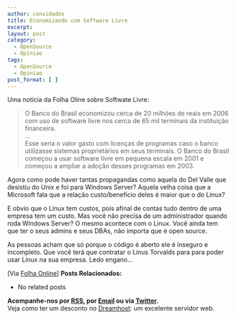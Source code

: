 ```yaml
---
author: convidados
title: Economizando com Software Livre
excerpt:
layout: post
category:
  - OpenSource
  - Opiniao
tags:
  - OpenSource
  - Opiniao
post_format: [ ]
---
```

Uma notícia da Folha Oline sobre Softwate Livre:

> O Banco do Brasil economizou cerca de 20 milhões de reais em 2006 com uso de software livre nos cerca de 65 mil terminais da instituição financeira.  
> …  
> Esse seria o valor gasto com licenças de programas caso o banco utilizasse sistemas proprietários em seus terminais. O Banco do Brasil começou a usar software livre em pequena escala em 2001 e começou a ampliar a adoção desses programas em 2003.

Agora como pode haver tantas propagandas como aquela do Del Valle que desistiu do Unix e foi para Windows Server? Aquela velha coisa que a Microsoft fala que a relação custo/beneficio deles é maior que o do Linux?

E obvio que o Linux tem custos, pois afinal de contas tudo dentro de uma empresa tem um custo. Mas você não precisa de um administrador quando roda Windows Server? O mesmo acontece com o Linux. Você ainda tem que ter o seus admins e seus DBAs, não importa que é open source.

As pessoas acham que só porque o código é aberto ele é inseguro e incompleto. Que você terá que contratar o Linus Torvalds para para poder usar Linux na sua empresa. Ledo engano…

[Via [Folha Online][1]] 
**Posts Relacionados:** 
*   No related posts









**Acompanhe-nos por [ RSS][3], por [Email][4] ou via [Twitter][5].**  
Veja como ter um desconto no [Dreamhost][6]: um excelente servidor web.

 [1]: http://www1.folha.uol.com.br/folha/informatica/ult124u21711.shtml "Banco do Brasil economiza R$ 20 mi com software livre"
 [2]: https://twitter.com/share
 [3]: http://feeds.feedburner.com/VidaGeek
 [4]: http://feedburner.google.com/fb/a/mailverify?uri=VidaGeek&loc=pt_BR
 [5]: http://twitter.com/blogvidageek
 [6]: http://vidageek.net/dreamhost/
